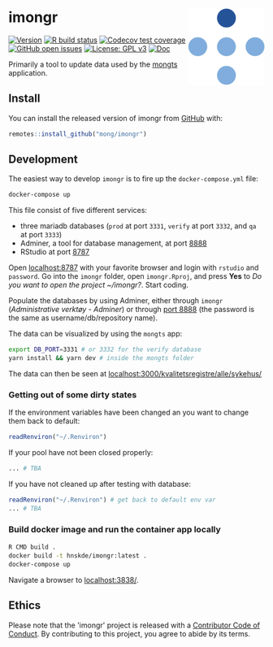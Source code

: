 # imongr <img src="man/figures/logo.png" align="right" height="150" />

<!-- badges: start -->
[![Version](https://img.shields.io/github/v/release/mong/imongr?sort=semver)](https://github.com/mong/imongr/releases)
[![R build status](https://github.com/mong/imongr/workflows/R-CMD-check/badge.svg)](https://github.com/mong/imongr/actions)
[![Codecov test coverage](https://codecov.io/gh/mong/imongr/branch/main/graph/badge.svg)](https://codecov.io/gh/mong/imongr?branch=main)
[![GitHub open issues](https://img.shields.io/github/issues/mong/imongr.svg)](https://github.com/mong/imongr/issues)
[![License: GPL v3](https://img.shields.io/badge/License-GPLv3-blue.svg)](https://www.gnu.org/licenses/gpl-3.0)
[![Doc](https://img.shields.io/badge/Doc--grey.svg)](https://mong.github.io/imongr/)
<!-- badges: end -->

Primarily a tool to update data used by the [mongts](https://github.com/mong/mongts/) application.

## Install

You can install the released version of imongr from [GitHub](https://github.com/mong/imongr) with:

``` r
remotes::install_github("mong/imongr")
```

## Development

The easiest way to develop `imongr` is to fire up the `docker-compose.yml` file:

```sh
docker-compose up
```

This file consist of five different services:
- three mariadb databases (`prod` at port `3331`, `verify` at port `3332`, and `qa` at port `3333`)
- Adminer, a tool for database management, at port [8888](http://localhost:8888/)
- RStudio at port [8787](http://localhost:8787/)

Open [localhost:8787](http://localhost:8787/) with your favorite browser and login with `rstudio` and `password`. Go into the `imongr` folder, open `imongr.Rproj`, and press **Yes** to *Do you want to open the project ~/imongr?*. Start coding.

Populate the databases by using Adminer, either through `imongr` (*Administrative verktøy* - *Adminer*) or through [port 8888](http://localhost:8888/) (the password is the same as username/db/repository name).

The data can be visualized by using the `mongts` app:

```bash
export DB_PORT=3331 # or 3332 for the verify database
yarn install && yarn dev # inside the mongts folder
```

The data can then be seen at [localhost:3000/kvalitetsregistre/alle/sykehus/](http://localhost:3000/kvalitetsregistre/alle/sykehus/)



### Getting out of some dirty states

If the environment variables have been changed an you want to change them back to default:

```r
readRenviron("~/.Renviron")
```

If your pool have not been closed properly:

```r
... # TBA
```

If you have not cleaned up after testing with database:

```r
readRenviron("~/.Renviron") # get back to default env var
... # TBA
```

### Build docker image and run the container app locally


```bash
R CMD build .
docker build -t hnskde/imongr:latest .
docker-compose up
```

Navigate a browser to [localhost:3838/](http://localhost:3838/).

## Ethics
Please note that the 'imongr' project is released with a [Contributor Code of Conduct](CODE_OF_CONDUCT.md). By contributing to this project, you agree to abide by its terms.
